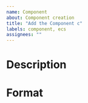 ```yaml
---
name: Component
about: Component creation
title: "Add the Component c"
labels: component, ecs
assignees: ""
---
```


# Description

# Format
